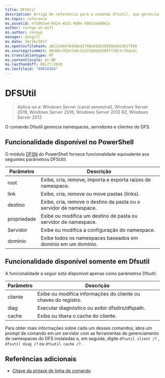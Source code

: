 ```yaml
---
title: DFSUtil
description: Artigo de referência para o comando Dfsutil, que gerencia namespaces do DFS, servidores e clientes.
ms.topic: reference
ms.assetid: ef5093a4-0d24-4b21-9d04-59933ad98e2c
author: coreyp-at-msft
ms.author: coreyp
manager: dongill
ms.date: 10/16/2017
ms.openlocfilehash: a622a9647b438ed2748ed42b28395bebe361f50b
ms.sourcegitcommit: 96d46c702e7a9c3a321bbbb5284f73911c7baa3c
ms.translationtype: MT
ms.contentlocale: pt-BR
ms.lasthandoff: 08/27/2020
ms.locfileid: "89028364"
---
```

# <a name="dfsutil"></a>DFSUtil

> Aplica-se a: Windows Server (canal semestral), Windows Server 2019, Windows Server 2016, Windows Server 2012 R2, Windows Server 2012

O comando Dfsutil gerencia namespaces, servidores e clientes do DFS.

## <a name="functionality-available-in-powershell"></a>Funcionalidade disponível no PowerShell

O módulo [DFSN](/powershell/module/dfsn/?view=win10-ps) do PowerShell fornece funcionalidade equivalente aos seguintes parâmetros DFSUtil.

| Parâmetro | Descrição |
| --------- | ----------- |
| root | Exibe, cria, remove, importa e exporta raízes de namespace. |
| link | Exibe, cria, remove ou move pastas (links). |
| destino | Exibe, cria, remove o destino da pasta ou o servidor de namespace. |
| propriedade | Exibe ou modifica um destino de pasta ou servidor de namespace. |
| Servidor | Exibe ou modifica a configuração do namespace. |
| domínio | Exibe todos os namespaces baseados em domínio em um domínio. |

## <a name="functionality-available-only-in-dfsutil"></a>Funcionalidade disponível somente em Dfsutil

A funcionalidade a seguir está disponível apenas como parâmetros Dfsutil:

| Parâmetro | Descrição |
| --------- | ----------- |
| cliente | Exibe ou modifica informações do cliente ou chaves do registro. |
| diag | Executar diagnóstico ou exibir dfsdirs/dfspath. |
| cache | Exibe ou libera o cache do cliente. |

Para obter mais informações sobre cada um desses comandos, abra um prompt de comando em um servidor com as ferramentas de gerenciamento de namespaces do DFS instaladas e, em seguida, digite `dfsutil client /?` , `dfsutil diag /?` ou `dfsutil cache /?` .

## <a name="additional-references"></a>Referências adicionais

- [Chave da sintaxe de linha de comando](command-line-syntax-key.md)
